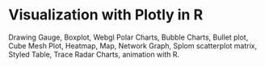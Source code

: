 # Visualization with Plotly in R

Drawing Gauge, Boxplot, Webgl Polar Charts, Bubble Charts, Bullet plot, Cube Mesh Plot, Heatmap, Map, Network Graph, Splom scatterplot matrix, Styled Table, Trace Radar Charts, animation with R.
